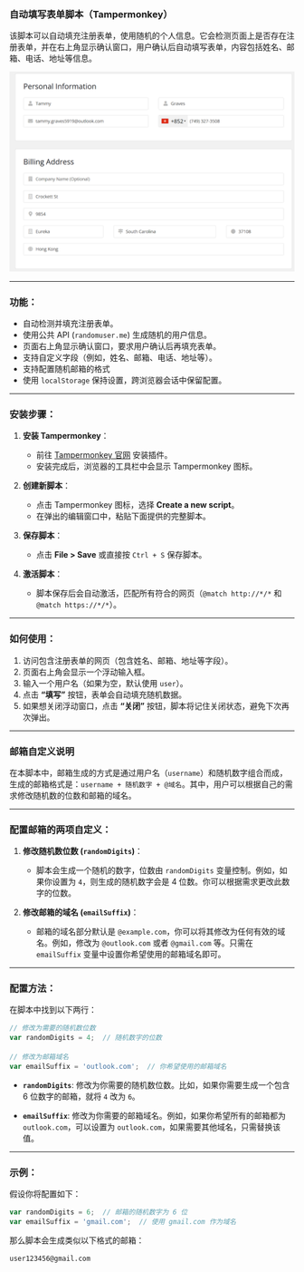 ### 自动填写表单脚本（Tampermonkey）

该脚本可以自动填充注册表单，使用随机的个人信息。它会检测页面上是否存在注册表单，并在右上角显示确认窗口，用户确认后自动填写表单，内容包括姓名、邮箱、电话、地址等信息。


![alt text](image.png)

---

### 功能：
- 自动检测并填充注册表单。
- 使用公共 API (`randomuser.me`) 生成随机的用户信息。
- 页面右上角显示确认窗口，要求用户确认后再填充表单。
- 支持自定义字段（例如，姓名、邮箱、电话、地址等）。
- 支持配置随机邮箱的格式
- 使用 `localStorage` 保持设置，跨浏览器会话中保留配置。

---

### 安装步骤：

1. **安装 Tampermonkey**：
   - 前往 [Tampermonkey 官网](https://www.tampermonkey.net/) 安装插件。
   - 安装完成后，浏览器的工具栏中会显示 Tampermonkey 图标。

2. **创建新脚本**：
   - 点击 Tampermonkey 图标，选择 **Create a new script**。
   - 在弹出的编辑窗口中，粘贴下面提供的完整脚本。

3. **保存脚本**：
   - 点击 **File > Save** 或直接按 `Ctrl + S` 保存脚本。

4. **激活脚本**：
   - 脚本保存后会自动激活，匹配所有符合的网页（`@match http://*/*` 和 `@match https://*/*`）。

---

### 如何使用：

1. 访问包含注册表单的网页（包含姓名、邮箱、地址等字段）。
2. 页面右上角会显示一个浮动输入框。
3. 输入一个用户名（如果为空，默认使用 `user`）。
4. 点击 **“填写”** 按钮，表单会自动填充随机数据。
5. 如果想关闭浮动窗口，点击 **“关闭”** 按钮，脚本将记住关闭状态，避免下次再次弹出。

---

### 邮箱自定义说明

在本脚本中，邮箱生成的方式是通过用户名（`username`）和随机数字组合而成，生成的邮箱格式是：`username + 随机数字 + @域名`。其中，用户可以根据自己的需求修改随机数的位数和邮箱的域名。

---

### 配置邮箱的两项自定义：
1. **修改随机数位数 (`randomDigits`)**：
   - 脚本会生成一个随机的数字，位数由 `randomDigits` 变量控制。例如，如果你设置为 `4`，则生成的随机数字会是 4 位数。你可以根据需求更改此数字的位数。

2. **修改邮箱的域名 (`emailSuffix`)**：
   - 邮箱的域名部分默认是 `@example.com`，你可以将其修改为任何有效的域名。例如，修改为 `@outlook.com` 或者 `@gmail.com` 等。只需在 `emailSuffix` 变量中设置你希望使用的邮箱域名即可。

---

### 配置方法：

在脚本中找到以下两行：

```javascript
// 修改为需要的随机数位数
var randomDigits = 4;  // 随机数字的位数

// 修改为邮箱域名
var emailSuffix = 'outlook.com';  // 你希望使用的邮箱域名
```

- **`randomDigits`**: 修改为你需要的随机数位数。比如，如果你需要生成一个包含 6 位数字的邮箱，就将 `4` 改为 `6`。
  
- **`emailSuffix`**: 修改为你需要的邮箱域名。例如，如果你希望所有的邮箱都为 `outlook.com`，可以设置为 `outlook.com`，如果需要其他域名，只需替换该值。

---

### 示例：

假设你将配置如下：

```javascript
var randomDigits = 6;  // 邮箱的随机数字为 6 位
var emailSuffix = 'gmail.com';  // 使用 gmail.com 作为域名
```

那么脚本会生成类似以下格式的邮箱：

```
user123456@gmail.com
```

